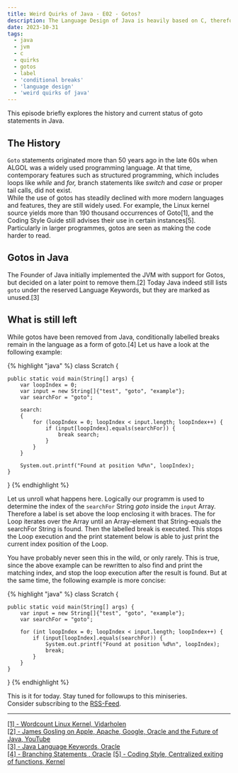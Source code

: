 ```yaml
---
title: Weird Quirks of Java - E02 - Gotos?
description: The Language Design of Java is heavily based on C, therefore some weird quirks were directly ported and are still present within the Language today, whilst primarily remaining unknown or unrevealed.
date: 2023-10-31
tags:
  - java
  - jvm
  - c
  - quirks
  - gotos
  - label
  - 'conditional breaks'
  - 'language design'
  - 'weird quirks of java'
---
```


This episode briefly explores the history and current status of goto statements in Java.

## The History

`Goto` statements originated more than 50 years ago in the late 60s when ALGOL was a widely used programming language.
At that time, contemporary features such as structured programming, which includes loops like _while_ and _for,_ branch statements like _switch_ and _case_ or proper tail calls, did not exist.  
While the use of gotos has steadily declined with more modern languages and features, they are still widely used.
For example, the Linux kernel source yields more than 190 thousand occurrences of Goto[1], and the Coding Style Guide still advises their use in certain instances[5].  
Particularly in larger programmes, gotos are seen as making the code harder to read.

## Gotos in Java

The Founder of Java initially implemented the JVM with support for Gotos, but decided on a later point to remove them.[2]
Today Java indeed still lists `goto` under the reserved Language Keywords, but they are marked as unused.[3]

## What is still left
While gotos have been removed from Java, conditionally labelled breaks remain in the language as a form of goto.[4]
Let us have a look at the following example:

{% highlight "java" %}
class Scratch {

    public static void main(String[] args) {
        var loopIndex = 0;
        var input = new String[]{"test", "goto", "example"};
        var searchFor = "goto";

        search:
        {
            for (loopIndex = 0; loopIndex < input.length; loopIndex++) {
                if (input[loopIndex].equals(searchFor)) {
                    break search;
                }
            }
        }

        System.out.printf("Found at position %d%n", loopIndex);
    }

}
{% endhighlight %}

Let us unroll what happens here.
Logically our programm is used to determine the index of the `searchFor` String _goto_ inside the `input` Array.  
Therefore a label is set above the loop enclosing it with braces.
The for Loop iterates over the Array until an Array-element that String-equals the searchFor String is found.
Then the labelled break is executed.
This stops the Loop execution and the print statement below is able to just print the current index position of the Loop.

You have probably never seen this in the wild, or only rarely.
This is true, since the above example can be rewritten to also find and print the matching index, and stop the loop execution after the result is found.
But at the same time, the following example is more concise:

{% highlight "java" %}
class Scratch {

    public static void main(String[] args) {
        var input = new String[]{"test", "goto", "example"};
        var searchFor = "goto";

        for (int loopIndex = 0; loopIndex < input.length; loopIndex++) {
            if (input[loopIndex].equals(searchFor)) {
                System.out.printf("Found at position %d%n", loopIndex);
                break;
            }
        }
    }

}
{% endhighlight %}

This is it for today. 
Stay tuned for followups to this miniseries.  
Consider subscribing to the [RSS-Feed](https://blog.jeujeus.de/feed/feed.xml).

---
<a href="https://www.vidarholen.net/contents/wordcount/?#goto" target="_blank">[1] - Wordcount Linux Kernel, Vidarholen</a>  
<a href="https://www.youtube.com/watch?v=9ei-rbULWoA&t=1045s" target="_blank">[2] - James Gosling on Apple, Apache, Google, Oracle and the Future of Java, YouTube</a>  
<a href="https://docs.oracle.com/javase/tutorial/java/nutsandbolts/_keywords.html" target="_blank">[3] - Java Language Keywords, Oracle</a>  
<a href="https://docs.oracle.com/javase/tutorial/java/nutsandbolts/branch.html" target="_blank">[4] - Branching Statements , Oracle</a>
<a href="https://www.kernel.org/doc/html/v4.19/process/coding-style.html#:~:text=The%20goto%20statement%20comes%20in,or%20why%20the%20goto%20exists." target="_blank">[5] - Coding Style, Centralized exiting of functions, Kernel</a>